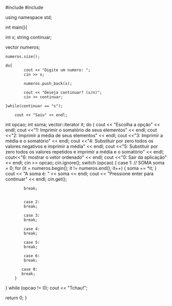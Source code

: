 #include <vector>
#include <iostream>

using namespace std;

int main(){

int x;
string continuar;

vector<int> numeros;

    numeros.size();

    do{
            cout << "Digite um numero: ";
            cin >> x;

            numeros.push_back(x);

            cout << "Deseja continuar? (s/n)";
            cin >> continuar;

    }while(continuar == "s");

        cout << "Saiu" << endl;
        
        
        
   int opcao;
   int soma;
   vector<int>::iterator it;
   do
   {
        cout << "Escolha a opção" << endl;
        cout <<"1: Imprimir o somatório de seus elementos" << endl;
        cout <<"2: Imprimir a média de seus elementos" << endl;
        cout <<"3: Imprimir a média e o somatório" << endl;
        cout <<"4: Substituir por zero todos os valores negativos e imprimir a média" << endl;
        cout <<"5: Substituir por zero todos os valores repetidos e imprimir a média e o somatório" << endl;
        cout<<"6:  mostrar o vetor ordenado" << endl;
        cout <<"0: Sair da aplicação" << endl;
        cin >> opcao;
        cin.ignore();
        switch (opcao) {
            case 1: // SOMA
            soma = 0;
            for (it = numeros.begin(); it != numeros.end(); it++)
            {
               soma += *it; 
            }
            cout << "A soma é: " << soma << endl;
            cout << "Pressione enter para continuar" << endl;
            cin.get();
           
            break; 
            
            
            case 2:
            break;
           
            case 3:
            break;
            
            case 4:
            break;
            
            case 5:
            break;
            
            case 6:
            break;
     
           case 0:
           break;
        } 
   }
   while (opcao != 0);
   cout << "Tchau!";
 
 return 0;
}
 
